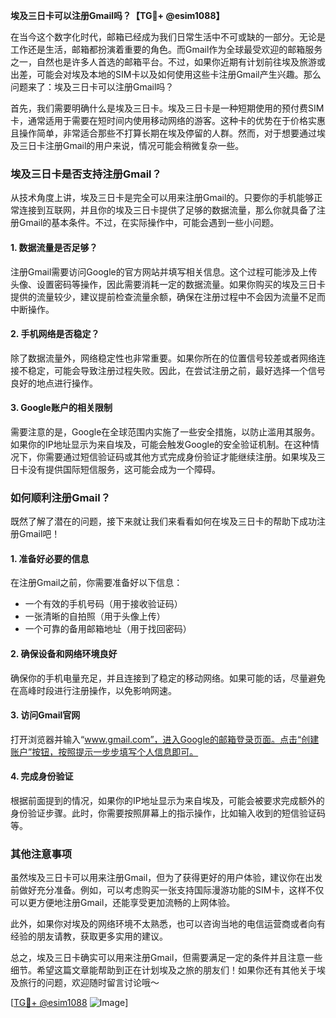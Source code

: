 **埃及三日卡可以注册Gmail吗？【TG💪+ @esim1088】**

在当今这个数字化时代，邮箱已经成为我们日常生活中不可或缺的一部分。无论是工作还是生活，邮箱都扮演着重要的角色。而Gmail作为全球最受欢迎的邮箱服务之一，自然也是许多人首选的邮箱平台。不过，如果你近期有计划前往埃及旅游或出差，可能会对埃及本地的SIM卡以及如何使用这些卡注册Gmail产生兴趣。那么问题来了：埃及三日卡可以注册Gmail吗？

首先，我们需要明确什么是埃及三日卡。埃及三日卡是一种短期使用的预付费SIM卡，通常适用于需要在短时间内使用移动网络的游客。这种卡的优势在于价格实惠且操作简单，非常适合那些不打算长期在埃及停留的人群。然而，对于想要通过埃及三日卡注册Gmail的用户来说，情况可能会稍微复杂一些。

### 埃及三日卡是否支持注册Gmail？

从技术角度上讲，埃及三日卡是完全可以用来注册Gmail的。只要你的手机能够正常连接到互联网，并且你的埃及三日卡提供了足够的数据流量，那么你就具备了注册Gmail的基本条件。不过，在实际操作中，可能会遇到一些小问题。

#### 1. 数据流量是否足够？
注册Gmail需要访问Google的官方网站并填写相关信息。这个过程可能涉及上传头像、设置密码等操作，因此需要消耗一定的数据流量。如果你购买的埃及三日卡提供的流量较少，建议提前检查流量余额，确保在注册过程中不会因为流量不足而中断操作。

#### 2. 手机网络是否稳定？
除了数据流量外，网络稳定性也非常重要。如果你所在的位置信号较差或者网络连接不稳定，可能会导致注册过程失败。因此，在尝试注册之前，最好选择一个信号良好的地点进行操作。

#### 3. Google账户的相关限制
需要注意的是，Google在全球范围内实施了一些安全措施，以防止滥用其服务。如果你的IP地址显示为来自埃及，可能会触发Google的安全验证机制。在这种情况下，你需要通过短信验证码或其他方式完成身份验证才能继续注册。如果埃及三日卡没有提供国际短信服务，这可能会成为一个障碍。

### 如何顺利注册Gmail？

既然了解了潜在的问题，接下来就让我们来看看如何在埃及三日卡的帮助下成功注册Gmail吧！

#### 1. 准备好必要的信息
在注册Gmail之前，你需要准备好以下信息：
- 一个有效的手机号码（用于接收验证码）
- 一张清晰的自拍照（用于头像上传）
- 一个可靠的备用邮箱地址（用于找回密码）

#### 2. 确保设备和网络环境良好
确保你的手机电量充足，并且连接到了稳定的移动网络。如果可能的话，尽量避免在高峰时段进行注册操作，以免影响网速。

#### 3. 访问Gmail官网
打开浏览器并输入“www.gmail.com”，进入Google的邮箱登录页面。点击“创建账户”按钮，按照提示一步步填写个人信息即可。

#### 4. 完成身份验证
根据前面提到的情况，如果你的IP地址显示为来自埃及，可能会被要求完成额外的身份验证步骤。此时，你需要按照屏幕上的指示操作，比如输入收到的短信验证码等。

### 其他注意事项

虽然埃及三日卡可以用来注册Gmail，但为了获得更好的用户体验，建议你在出发前做好充分准备。例如，可以考虑购买一张支持国际漫游功能的SIM卡，这样不仅可以更方便地注册Gmail，还能享受更加流畅的上网体验。

此外，如果你对埃及的网络环境不太熟悉，也可以咨询当地的电信运营商或者向有经验的朋友请教，获取更多实用的建议。

总之，埃及三日卡确实可以用来注册Gmail，但需要满足一定的条件并且注意一些细节。希望这篇文章能帮助到正在计划埃及之旅的朋友们！如果你还有其他关于埃及旅行的问题，欢迎随时留言讨论哦～

[[TG💪+ @esim1088](https://t.me/s/esim1088) ![Image](https://i.postimg.cc/4NQfJmqS/Snipaste-2025-05-13-00-14-12.png)]